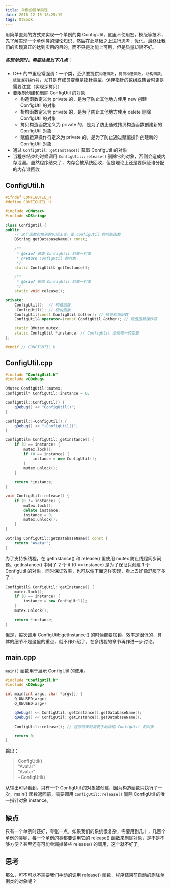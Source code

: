 ```yaml
---
title: 单例的简单实现
date: 2016-12-15 18:25:19
tags: QtBook
---
```

用简单直观的方式来实现一个单例的类 ConfigUtil，这里不使用宏，模版等技术，先了解实现一个单例类的理论知识，然后在此基础之上进行思考，优化，最终让我们的实现真正的达到实用的目的，而不只是功能上可用，但是质量却很不好。

##### 实现单例时，需要注意以下几点：
* C++ 的书里经常强调：一个类，至少要提供`构造函数`，`拷贝构造函数`，`析构函数`，`赋值运算操作符`，尤其是有成员变量是指针类型，保存指针的数组或集合时更是需要注意（实现深拷贝）
* 要限制创建和删除 ConfigUtil 的对象
  * 构造函数定义为 private 的，是为了防止其他地方使用 new 创建 ConfigUtil 的对象
  * 析构函数定义为 private 的，是为了防止其他地方使用 delete 删除 ConfigUtil 的对象
  * 拷贝构造函数定义为 private 的，是为了防止通过拷贝构造函数创建新的 ConfigUtil 对象
  * 赋值运算操作符定义为 private 的，是为了防止通过赋值操作创建新的 ConfigUtil 对象
* 通过 `ConfigUtil::getInstance()` 获取 ConfigUtil 的对象
* 当程序结束的时候调用 `ConfigUtil::release()` 删除它的对象，否则会造成内存泄漏。虽然程序结束了，内存会被系统回收，但是理论上还是要保证谁分配的内存谁回收

## ConfigUtil.h

```cpp
#ifndef CONFIGUTIL_H
#define CONFIGUTIL_H

#include <QMutex>
#include <QString>

class ConfigUtil {
public:
    // 这个函数和单例的实现无关，是 ConfigUtil 的功能函数
    QString getDatabaseName() const; 
    
    /**
     * @brief 获取 ConfigUtil 的唯一对象
     * @return ConfigUtil 的对象
     */
    static ConfigUtil& getInstance();

    /**
     * @brief 删除 ConfigUtil 的唯一对象
     */
    static void release();

private:
    ConfigUtil();  // 构造函数
    ~ConfigUtil(); // 析构函数
    ConfigUtil(const ConfigUtil &other); // 拷贝构造函数
    ConfigUtil& operator=(const ConfigUtil &other); // 赋值运算操作符

    static QMutex mutex;
    static ConfigUtil *instance; // ConfigUtil 全局唯一的变量
};

#endif // CONFIGUTIL_H
```

## ConfigUtil.cpp

```cpp
#include "ConfigUtil.h"
#include <QDebug>

QMutex ConfigUtil::mutex;
ConfigUtil* ConfigUtil::instance = 0;

ConfigUtil::ConfigUtil() {
    qDebug() << "ConfigUtil()";
}

ConfigUtil::~ConfigUtil() {
    qDebug() << "~ConfigUtil()";
}

ConfigUtil& ConfigUtil::getInstance() {
    if (0 == instance) {
        mutex.lock();
        if (0 == instance) {
            instance = new ConfigUtil();
        }
        mutex.unlock();
    }

    return *instance;
}

void ConfigUtil::release() {
    if (0 != instance) {
        mutex.lock();
        delete instance;
        instance = 0;
        mutex.unlock();
    }
}

QString ConfigUtil::getDatabaseName() const {
    return "Avatar";
}
```

为了支持多线程，在 getInstance() 和 release() 里使用 mutex 防止线程同步问题。getInstance() 中用了 2 个 if (0 == instance) 是为了保证只创建 1 个 ConfigUtil 的对象，同时保证效率，也可以像下面这样实现，看上去好像舒服了多了：

```cpp
ConfigUtil& ConfigUtil::getInstance() {
    mutex.lock();
    if (0 == instance) {
        instance = new ConfigUtil();
    }
    mutex.unlock();

    return *instance;
}
```

但是，每次调用 ConfigUtil::getInstance() 的时候都要加锁，效率是很低的，具体的细节不是这里的重点，就不作介绍了，在多线程的章节再作进一步讨论。

## main.cpp
`main()` 函数用于展示 ConfigUtil 的使用。

```cpp
#include "ConfigUtil.h"
#include <QDebug>

int main(int argc, char *argv[]) {
    Q_UNUSED(argc)
    Q_UNUSED(argv)

    qDebug() << ConfigUtil::getInstance().getDatabaseName();
    qDebug() << ConfigUtil::getInstance().getDatabaseName();

    ConfigUtil::release(); // 程序结束时需要手动析构 ConfigUtil 的对象

    return 0;
}
```

输出：
>ConfigUtil()  
>"Avatar"  
>"Avatar"  
>~ConfigUtil()

从输出可以看到，只有一个 ConfigUtil 的对象被创建，因为构造函数只执行了一次，main() 函数返回前，需要调用 `ConfigUtil::release()` 删除 ConfigUtil 的唯一指针对象 instance。

## 缺点
只有一个单例时还好，夸张一点，如果我们的系统很复杂，需要用到几十，几百个单例的类呢，每一个单例的类都要调用它的 release() 函数来删除对象，是不是不够方便？甚至还有可能会漏掉某些 release() 的调用，这个就不好了。

## 思考
那么，可不可以不需要我们手动的调用 release() 函数，程序结束前自动的删除单例类的对象呢？
